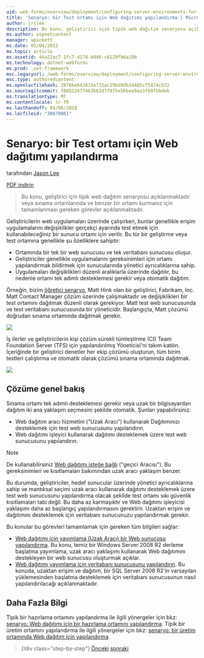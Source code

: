 ```yaml
---
uid: web-forms/overview/deployment/configuring-server-environments-for-web-deployment/scenario-configuring-a-test-environment-for-web-deployment
title: 'Senaryo: bir Test ortamı için Web dağıtımı yapılandırma | Microsoft Docs'
author: jrjlee
description: Bu konu, geliştirici için tipik web dağıtım senaryosu açıklanmaktadır veya sınama ortamlarında ve si ayarlamak için tamamlanması gereken görevler açıklanmaktadır...
ms.author: aspnetcontent
manager: wpickett
ms.date: 05/04/2012
ms.topic: article
ms.assetid: 44a22ac7-1fc7-4174-b946-c6129fb6a19b
ms.technology: dotnet-webforms
ms.prod: .net-framework
msc.legacyurl: /web-forms/overview/deployment/configuring-server-environments-for-web-deployment/scenario-configuring-a-test-environment-for-web-deployment
msc.type: authoredcontent
ms.openlocfilehash: 2976be642815e715ac19bd9db34485cf5474cb32
ms.sourcegitcommit: f8852267f463b62d7f975e56bea9aa3f68fbbdeb
ms.translationtype: MT
ms.contentlocale: tr-TR
ms.lasthandoff: 04/06/2018
ms.locfileid: "30879861"
---
```

<a name="scenario-configuring-a-test-environment-for-web-deployment"></a>Senaryo: bir Test ortamı için Web dağıtımı yapılandırma
====================
tarafından [Jason Lee](https://github.com/jrjlee)

[PDF indirin](https://msdnshared.blob.core.windows.net/media/MSDNBlogsFS/prod.evol.blogs.msdn.com/CommunityServer.Blogs.Components.WeblogFiles/00/00/00/63/56/8130.DeployingWebAppsInEnterpriseScenarios.pdf)

> Bu konu, geliştirici için tipik web dağıtım senaryosu açıklanmaktadır veya sınama ortamlarında ve benzer bir ortamı kurmanız için tamamlanması gereken görevler açıklanmaktadır.


Geliştiricilerin web uygulamaları üzerinde çalışırken, bunlar genellikle erişim uygulamalarını değişiklikler gerçekçi ayarında test etmek için kullanabileceğiniz bir sunucu ortamı için verilir. Bu tür bir geliştirme veya test ortamına genellikle şu özelliklere sahiptir:

- Ortamında bir tek bir web sunucusu ve tek veritabanı sunucusu oluşur.
- Geliştiriciler genellikle uygulamalarını gereksinimleri için ortamı yapılandırmak bildirmek için sunucularında yönetici ayrıcalıklarına sahip.
- Uygulamaları değişiklikleri düzenli aralıklarla üzerinde dağıtılır, bu nedenle ortamı tek adımlı desteklemesi gerekir veya otomatik dağıtım.

Örneğin, bizim [öğretici senaryo](../deploying-web-applications-in-enterprise-scenarios/enterprise-web-deployment-scenario-overview.md), Matt Hink olan bir geliştirici, Fabrikam, Inc. Matt Contact Manager çözüm üzerinde çalışmaktadır ve değişiklikleri bir test ortamını dağıtmak düzenli olarak gerekiyor. Matt test web sunucusunda ve test veritabanı sunucusunda bir yöneticidir. Başlangıçta, Matt çözümü doğrudan sınama ortamında dağıtmak gerekir.

![](scenario-configuring-a-test-environment-for-web-deployment/_static/image1.png)

İş ilerler ve geliştiricilerin kişi çözüm sürekli tümleştirme (CI) Team Foundation Server (TFS) için yapılandırılmış Yöneticisi'ni takım katılın. İçeriğinde bir geliştirici denetler her ekip çözümü oluşturun, tüm birim testleri çalıştırma ve otomatik olarak çözümü sınama ortamında dağıtmak.

![](scenario-configuring-a-test-environment-for-web-deployment/_static/image2.png)

## <a name="solution-overview"></a>Çözüme genel bakış

Sınama ortamı tek adımlı desteklemesi gerekir veya uzak bir bilgisayardan dağıtım iki ana yaklaşım seçmesini şekilde otomatik. Şunları yapabilirsiniz:

- Web dağıtım aracı hizmetini ("Uzak Aracı") kullanarak Dağıtımınızı desteklemek için test web sunucusunu yapılandırın.
- Web dağıtımı işleyici kullanarak dağıtımı desteklemek üzere test web sunucusunu yapılandırın.

> [!NOTE]
> De kullanabilirsiniz [Web dağıtımı isteğe bağlı](https://technet.microsoft.com/library/ee517345(WS.10).aspx) ("geçici Aracısı"). Bu gereksinimleri ve kısıtlamaları bakımından uzak aracı yaklaşım benzer.


Bu durumda, geliştiriciler, hedef sunucular üzerinde yönetici ayrıcalıklarına sahip ve mantıksal seçimi uzak aracı kullanarak dağıtımı desteklemek üzere test web sunucusunu yapılandırma olacak şekilde test ortamı sıkı güvenlik kısıtlamaları tabi değil. Bu daha az karmaşıktır ve Web dağıtımı işleyicisi yaklaşımı daha az başlangıç yapılandırmasını gerektirir. Uzaktan erişim ve dağıtımını desteklemek için veritabanı sunucunuzu yapılandırmak gerekir.

Bu konular bu görevleri tamamlamak için gereken tüm bilgileri sağlar:

- [Web dağıtımı için yayımlama (Uzak Aracı) bir Web sunucusu yapılandırma](configuring-a-web-server-for-web-deploy-publishing-remote-agent.md). Bu konu, temiz bir Windows Server 2008 R2 derleme başlatma yayımlama, uzak aracı yaklaşımı kullanarak Web dağıtımını destekleyen bir web sunucusu oluşturmak açıklar.
- [Web dağıtımı yayımlama için veritabanı sunucusunu yapılandırın](configuring-a-database-server-for-web-deploy-publishing.md). Bu konuda, uzaktan erişim ve dağıtım, bir SQL Server 2008 R2'in varsayılan yüklemesinden başlatma desteklemek için veritabanı sunucusunun nasıl yapılandırılacağı açıklanmaktadır.

## <a name="further-reading"></a>Daha Fazla Bilgi

Tipik bir hazırlama ortamını yapılandırma ile ilgili yönergeler için bkz: [senaryo: Web dağıtımı için bir hazırlama ortamını yapılandırma](scenario-configuring-a-staging-environment-for-web-deployment.md). Tipik bir üretim ortamını yapılandırma ile ilgili yönergeler için bkz: [senaryo: bir üretim ortamında Web dağıtım için yapılandırma](scenario-configuring-a-production-environment-for-web-deployment.md).

> [!div class="step-by-step"]
> [Önceki](choosing-the-right-approach-to-web-deployment.md)
> [sonraki](scenario-configuring-a-staging-environment-for-web-deployment.md)
